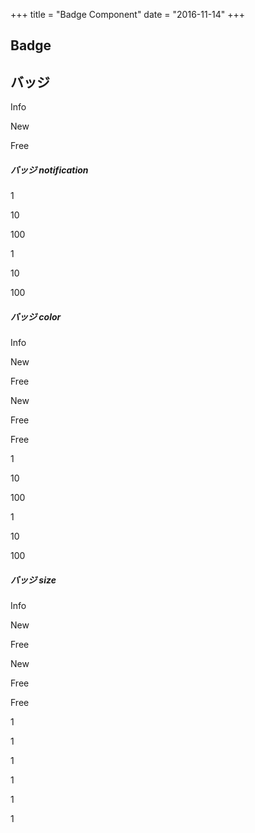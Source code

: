 +++
title = "Badge Component"
date = "2016-11-14"
+++

## Badge

<h2 class="title">バッジ</h2>
<p class="badge">Info</p>
<p class="badge">New</p>
<p class="badge">Free</p>

<h5 class="title">バッジ notification</h5>
<p class="notification">1</p>
<p class="notification">10</p>
<p class="notification">100</p>

<p class="badge round red">1</p>
<p class="badge round red">10</p>
<p class="badge round red">100</p>

<h5 class="title">バッジ color</h5>

<p class="badge">Info</p>
<p class="badge primary">New</p>
<p class="badge blue">Free</p>
<p class="badge green">New</p>
<p class="badge orange">Free</p>
<p class="badge red">Free</p>

<p class="badge round red">1</p>
<p class="badge round red">10</p>
<p class="badge round red">100</p>
<p class="badge round red">1</p>
<p class="badge round red">10</p>
<p class="badge round red">100</p>

<h5 class="title">バッジ size</h5>

<p class="badge primary mini">Info</p>
<p class="badge primary small">New</p>
<p class="badge blue">Free</p>
<p class="badge green large">New</p>
<p class="badge orange big">Free</p>
<p class="badge red">Free</p>

<p class="badge round red mini">1</p>
<p class="badge round red small">1</p>
<p class="badge round red">1</p>
<p class="badge round red large">1</p>
<p class="badge round red big">1</p>
<p class="badge round red">1</p>